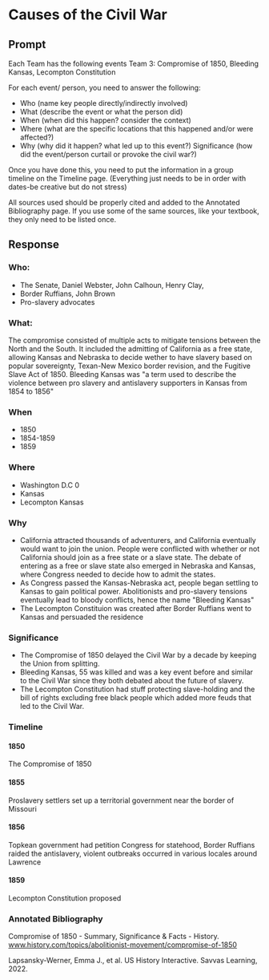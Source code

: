 # Causes of the Civil War

## Prompt

Each Team has the following events
Team 3: Compromise of 1850, Bleeding Kansas, Lecompton Constitution

For each event/ person, you need to answer the following:
- Who (name key people directly/indirectly involved)
- What (describe the event or what the person did)
- When (when did this happen? consider the context)
- Where (what are the specific locations that this happened and/or were affected?)
- Why (why did it happen? what led up to this event?)
Significance (how did the event/person curtail or provoke the civil war?)

Once you have done this, you need to put the information in a group timeline on the Timeline page. (Everything just needs to be in order with dates-be creative but do not stress)

All sources used should be properly cited and added to the Annotated Bibliography page. If you use some of the same sources, like your textbook, they only need to be listed once.

## Response

### Who:
- The Senate, Daniel Webster, John Calhoun, Henry Clay,
- Border Ruffians, John Brown
- Pro-slavery advocates
### What:
The compromise consisted of multiple acts to mitigate tensions between the North and the South. It included the admitting of California as a free state, allowing Kansas and Nebraska to decide wether to have slavery based on popular sovereignty, Texan-New Mexico border revision, and the Fugitive Slave Act of 1850.
Bleeding Kansas was "a term used to describe the violence between pro slavery and antislavery supporters in Kansas from 1854 to 1856"
### When
- 1850
- 1854-1859
- 1859
### Where
- Washington D.C  0
- Kansas
- Lecompton Kansas
### Why
- California attracted thousands of adventurers, and California eventually would want to join the union. People were conflicted with whether or not California should join as a free state or a slave state. The debate of entering as a free or slave state also emerged in Nebraska and Kansas, where Congress needed to decide how to admit the states.
- As Congress passed the Kansas-Nebraska act, people began settling to Kansas to gain political power. Abolitionists and pro-slavery tensions eventually lead to bloody conflicts, hence the name "Bleeding Kansas"
- The Lecompton Constituion was created after Border Ruffians went to Kansas and persuaded the residence
### Significance
- The Compromise of 1850 delayed the Civil War by a decade by keeping the Union from splitting.
- Bleeding Kansas, 55 was killed and was a key event before and similar to the Civil War since they both debated about the future of slavery.
- The Lecompton Constitution had stuff protecting slave-holding and the bill of rights excluding free black people which added more feuds that led to the Civil War.
### Timeline
#### 1850
The Compromise of 1850
#### 1855
Proslavery settlers set up a territorial government near the border of Missouri
#### 1856
Topkean government had petition Congress for statehood, Border Ruffians raided the antislavery, violent outbreaks occurred in various locales around Lawrence
#### 1859
Lecompton Constitution proposed

### Annotated Bibliography
Compromise of 1850 - Summary, Significance &amp; Facts - History. www.history.com/topics/abolitionist-movement/compromise-of-1850

Lapsansky-Werner, Emma J., et al. US History Interactive. Savvas Learning, 2022. 
